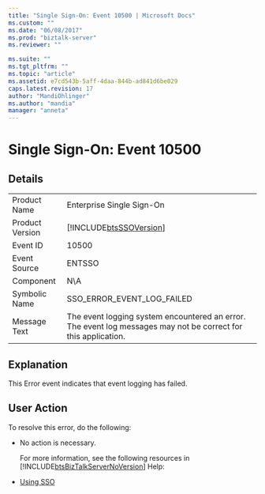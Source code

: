 ```yaml
---
title: "Single Sign-On: Event 10500 | Microsoft Docs"
ms.custom: ""
ms.date: "06/08/2017"
ms.prod: "biztalk-server"
ms.reviewer: ""

ms.suite: ""
ms.tgt_pltfrm: ""
ms.topic: "article"
ms.assetid: e7cd543b-5aff-4daa-844b-ad841d6be029
caps.latest.revision: 17
author: "MandiOhlinger"
ms.author: "mandia"
manager: "anneta"
---
```

# Single Sign-On: Event 10500
## Details  

|                 |                                                                                                                |
|-----------------|----------------------------------------------------------------------------------------------------------------|
|  Product Name   |                                           Enterprise Single Sign-On                                            |
| Product Version |                           [!INCLUDE[btsSSOVersion](../includes/btsssoversion-md.md)]                           |
|    Event ID     |                                                     10500                                                      |
|  Event Source   |                                                     ENTSSO                                                     |
|    Component    |                                                      N\A                                                       |
|  Symbolic Name  |                                           SSO_ERROR_EVENT_LOG_FAILED                                           |
|  Message Text   | The event logging system encountered an error. The event log messages may not be correct for this application. |

## Explanation  
 This Error event indicates that event logging has failed.  

## User Action  
 To resolve this error, do the following:  

- No action is necessary.  

  For more information, see the following resources in [!INCLUDE[btsBizTalkServerNoVersion](../includes/btsbiztalkservernoversion-md.md)] Help:  

- [Using SSO](../core/using-sso.md)
